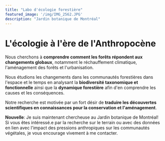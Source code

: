 ```yaml
---
title: "Labo d'écologie forestière"
featured_image: '/img/IMG_2562.JPG'
description: "Jardin botanique de Montréal"
---
```


<!--Je suis chercheuse-botaniste au Jardin Botanique de Montréal et professeure associée à l'université de Montréal.

Je suis passionnée par l'écologie des communautés, l'écologie fonctionnelle, l'écologie du paysage et la conservation, avec une affection particulière pour le royaume des plantes. -->

# L'écologie à l'ère de l'Anthropocène

Nous cherchons à **comprendre comment les forêts répondent aux changements globaux**, notamment le réchauffement climatique, l'aménagement des forêts et l'urbanisation.

Nous étudions les changements dans les communautés forestières dans l'espace et le temps en analysant la **biodiversité taxonomique et fonctionnelle** ainsi que la **dynamique forestière** afin d'en comprendre les causes et les conséquences.

Notre recherche est motivée par un fort désir de **traduire les découvertes scientifiques en connaissances pour la conservation et l'aménagement**.


**Nouvelle**: Je suis maintenant chercheuse au Jardin botanique de Montréal! Si vous êtes intéressé.e par la recherche sur le terrain ou avec des données en lien avec l'impact des pressions anthropiques sur les communautés végétales, je vous encourage vivement à me contacter.
